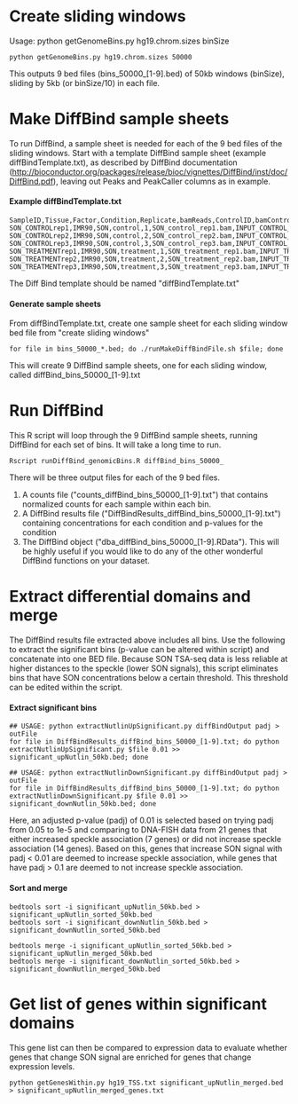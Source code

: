 # Create sliding windows
Usage: python getGenomeBins.py hg19.chrom.sizes binSize
```
python getGenomeBins.py hg19.chrom.sizes 50000
```
This outputs 9 bed files (bins_50000_[1-9].bed) of 50kb windows (binSize), sliding by 5kb (or binSize/10) in each file. 

# Make DiffBind sample sheets
To run DiffBind, a sample sheet is needed for each of the 9 bed files of the sliding windows. Start with a template DiffBind sample sheet (example diffBindTemplate.txt), as described by DiffBind documentation (http://bioconductor.org/packages/release/bioc/vignettes/DiffBind/inst/doc/DiffBind.pdf), leaving out Peaks and PeakCaller columns as in example.

#### Example diffBindTemplate.txt
```
SampleID,Tissue,Factor,Condition,Replicate,bamReads,ControlID,bamControl,Peaks,PeakCaller
SON_CONTROLrep1,IMR90,SON,control,1,SON_control_rep1.bam,INPUT_CONTROL_rep1,INPUT_control_rep1.bam
SON_CONTROLrep2,IMR90,SON,control,2,SON_control_rep2.bam,INPUT_CONTROL_rep2,INPUT_control_rep2.bam
SON_CONTROLrep3,IMR90,SON,control,3,SON_control_rep3.bam,INPUT_CONTROL_rep3,INPUT_control_rep3.bam
SON_TREATMENTrep1,IMR90,SON,treatment,1,SON_treatment_rep1.bam,INPUT_TREATMENT_rep1,INPUT_treatment_rep1.bam
SON_TREATMENTrep2,IMR90,SON,treatment,2,SON_treatment_rep2.bam,INPUT_TREATMENT_rep2,INPUT_treatment_rep2.bam
SON_TREATMENTrep3,IMR90,SON,treatment,3,SON_treatment_rep3.bam,INPUT_TREATMENT_rep3,INPUT_treatment_rep3.bam
```
The Diff Bind template should be named "diffBindTemplate.txt"

#### Generate sample sheets
From diffBindTemplate.txt, create one sample sheet for each sliding window bed file from "create sliding windows"
```
for file in bins_50000_*.bed; do ./runMakeDiffBindFile.sh $file; done
```
This will create 9 DiffBind sample sheets, one for each sliding window, called diffBind_bins_50000_[1-9].txt

# Run DiffBind
This R script will loop through the 9 DiffBind sample sheets, running DiffBind for each set of bins. It will take a long time to run. 
```
Rscript runDiffBind_genomicBins.R diffBind_bins_50000_
```
There will be three output files for each of the 9 bed files.
1. A counts file ("counts_diffBind_bins_50000_[1-9].txt") that contains normalized counts for each sample within each bin.
2. A DiffBind results file ("DiffBindResults_diffBind_bins_50000_[1-9].txt") containing concentrations for each condition and p-values for the condition
3. The DiffBind object ("dba_diffBind_bins_50000_[1-9].RData"). This will be highly useful if you would like to do any of the other wonderful DiffBind functions on your dataset.

# Extract differential domains and merge
The DiffBind results file extracted above includes all bins. Use the following to extract the significant bins (p-value can be altered within script) and concatenate into one BED file. Because SON TSA-seq data is less reliable at higher distances to the speckle (lower SON signals), this script eliminates bins that have SON concentrations below a certain threshold. This threshold can be edited within the script.
#### Extract significant bins
```
## USAGE: python extractNutlinUpSignificant.py diffBindOutput padj > outFile
for file in DiffBindResults_diffBind_bins_50000_[1-9].txt; do python extractNutlinUpSignificant.py $file 0.01 >> significant_upNutlin_50kb.bed; done

## USAGE: python extractNutlinDownSignificant.py diffBindOutput padj > outFile
for file in DiffBindResults_diffBind_bins_50000_[1-9].txt; do python extractNutlinDownSignificant.py $file 0.01 >> significant_downNutlin_50kb.bed; done
```
Here, an adjusted p-value (padj) of 0.01 is selected based on trying padj from 0.05 to 1e-5 and comparing to DNA-FISH data from 21 genes that either increased speckle association (7 genes) or did not increase speckle association (14 genes). Based on this, genes that increase SON signal with padj < 0.01 are deemed to increase speckle association, while genes that have padj > 0.1 are deemed to not increase speckle association. 

#### Sort and merge
```
bedtools sort -i significant_upNutlin_50kb.bed > significant_upNutlin_sorted_50kb.bed
bedtools sort -i significant_downNutlin_50kb.bed > significant_downNutlin_sorted_50kb.bed 

bedtools merge -i significant_upNutlin_sorted_50kb.bed > significant_upNutlin_merged_50kb.bed
bedtools merge -i significant_downNutlin_sorted_50kb.bed > significant_downNutlin_merged_50kb.bed
```
# Get list of genes within significant domains
This gene list can then be compared to expression data to evaluate whether genes that change SON signal are enriched for genes that change expression levels.
```
python getGenesWithin.py hg19_TSS.txt significant_upNutlin_merged.bed > significant_upNutlin_merged_genes.txt
```


